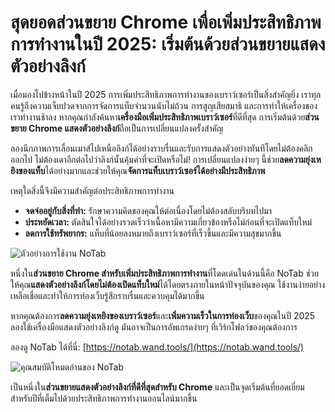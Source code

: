 # สุดยอดส่วนขยาย Chrome เพื่อเพิ่มประสิทธิภาพการทำงานในปี 2025: เริ่มต้นด้วยส่วนขยายแสดงตัวอย่างลิงก์

เมื่อมองไปข้างหน้าในปี 2025 การเพิ่มประสิทธิภาพการทำงานของเบราว์เซอร์เป็นสิ่งสำคัญยิ่ง เราทุกคนรู้ถึงความเจ็บปวดจากการจัดการแท็บจำนวนนับไม่ถ้วน การสูญเสียสมาธิ และการทำให้เครื่องของเราทำงานช้าลง หากคุณกำลังค้นหา**เครื่องมือเพิ่มประสิทธิภาพเบราว์เซอร์**ที่ดีที่สุด การเริ่มต้นด้วย**ส่วนขยาย Chrome แสดงตัวอย่างลิงก์**ถือเป็นการเปลี่ยนแปลงครั้งสำคัญ

ลองนึกภาพการเลื่อนเมาส์ไปเหนือลิงก์ได้อย่างราบรื่นและรับการแสดงตัวอย่างทันทีโดยไม่ต้องคลิกออกไป ไม่ต้องเดาอีกต่อไปว่าลิงก์นั้นคุ้มค่าที่จะเปิดหรือไม่! การเปลี่ยนแปลงง่ายๆ นี้ช่วย**ลดความยุ่งเหยิงของแท็บ**ได้อย่างมากและช่วยให้คุณ**จัดการแท็บเบราว์เซอร์ได้อย่างมีประสิทธิภาพ**

เหตุใดสิ่งนี้จึงมีความสำคัญต่อประสิทธิภาพการทำงาน
*   **จดจ่ออยู่กับสิ่งที่ทำ:** รักษาความคิดของคุณให้ต่อเนื่องโดยไม่ต้องสลับบริบทไปมา
*   **ประหยัดเวลา:** ตัดสินใจได้อย่างรวดเร็วว่าเนื้อหามีความเกี่ยวข้องหรือไม่ก่อนที่จะเปิดแท็บใหม่
*   **ลดการใช้ทรัพยากร:** แท็บที่น้อยลงหมายถึงเบราว์เซอร์ที่เร็วขึ้นและมีความสุขมากขึ้น

![ตัวอย่างการใช้งาน NoTab](images/notab1.png)

หนึ่งใน**ส่วนขยาย Chrome สำหรับเพิ่มประสิทธิภาพการทำงาน**ที่โดดเด่นในด้านนี้คือ NoTab ช่วยให้คุณ**แสดงตัวอย่างลิงก์โดยไม่ต้องเปิดแท็บใหม่**ได้โดยตรงภายในหน้าปัจจุบันของคุณ ใช้งานง่ายอย่างเหลือเชื่อและทำให้การท่องเว็บรู้สึกราบรื่นและควบคุมได้มากขึ้น

หากคุณต้องการ**ลดความยุ่งเหยิงของเบราว์เซอร์**และ**เพิ่มความเร็วในการท่องเว็บ**ของคุณในปี 2025 ลองใช้เครื่องมือแสดงตัวอย่างลิงก์ดู มันอาจเป็นการอัพเกรดง่ายๆ ที่เวิร์กโฟลว์ของคุณต้องการ

ลองดู NoTab ได้ที่นี่: [https://notab.wand.tools/](https://notab.wand.tools/)

![คุณสมบัติโหมดอ่านของ NoTab](images/notab2.png)

เป็นหนึ่งใน**ส่วนขยายแสดงตัวอย่างลิงก์ที่ดีที่สุดสำหรับ Chrome** และเป็นจุดเริ่มต้นที่ยอดเยี่ยมสำหรับปีที่เต็มไปด้วยประสิทธิภาพการทำงานออนไลน์มากขึ้น
